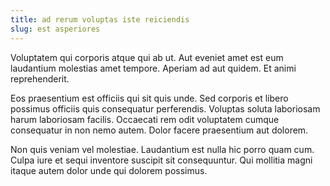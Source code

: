 ```yaml
---
title: ad rerum voluptas iste reiciendis
slug: est asperiores
---
```


Voluptatem qui corporis atque qui ab ut. Aut eveniet amet est eum laudantium molestias amet tempore. Aperiam ad aut quidem. Et animi reprehenderit.

Eos praesentium est officiis qui sit quis unde. Sed corporis et libero possimus officiis quis consequatur perferendis. Voluptas soluta laboriosam harum laboriosam facilis. Occaecati rem odit voluptatem cumque consequatur in non nemo autem. Dolor facere praesentium aut dolorem.

Non quis veniam vel molestiae. Laudantium est nulla hic porro quam cum. Culpa iure et sequi inventore suscipit sit consequuntur. Qui mollitia magni itaque autem dolor unde qui dolorem possimus.
